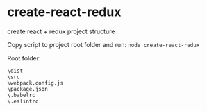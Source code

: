 # create-react-redux
create react + redux project structure

Copy script to project root folder and run:
`node create-react-redux`

Root folder:
```
\dist
\src
\webpack.config.js
\package.json
\.babelrc
\.eslintrc`
```
